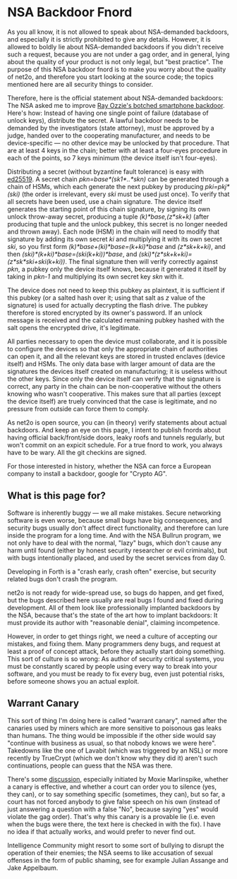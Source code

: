 # NSA Backdoor Fnord #

As you all know, it is not allowed to speak about NSA-demanded backdoors,
and especially it is strictly prohibited to give any details.  However, it
is allowed to boldly lie about NSA-demanded backdoors if you didn't receive
such a request, because you are not under a gag order, and in general, lying
about the quality of your product is not only legal, but "best practice".
The purpose of this NSA backdoor fnord is to make you worry about the
quality of net2o, and therefore you start looking at the source code; the
topics mentioned here are all security things to consider.

Therefore, here is the official statement about NSA-demanded backdoors: The
NSA asked me to improve [Ray Ozzie's botched smartphone
backdoor](https://www.tomshardware.co.uk/security-experts-dismantle-ozzie-backdoor,news-58339.html).
Here's how: Instead of having one single point of failure (database of unlock
keys), distribute the secret.  A lawful backdoor needs to be demanded by the
investigators (state attorney), must be approved by a judge, handed over to
the cooperating manufacturer, and needs to be device-specific — no other
device may be unlocked by that procedure.  That are at least 4 keys in the
chain; better with at least a four-eyes procedure in each of the points, so 7
keys minimum (the device itself isn't four-eyes).

Distributing a secret (without byzantine fault tolerance) is easy with
[ed25519](ed25519.md).  A secret chain _pkn=base\*(sk1\*..\*skn)_ can be
generated through a chain of HSMs, which each generate the next pubkey by
producing _pki=pkj\*(ski)_ (the order is irrelevant, every _ski_ must be used
just once).  To verify that all secrets have been used, use a chain signature.
The device itself generates the starting point of this chain signature, by
signing its own unlock throw-away secret, producing a tuple
_(k)\*base,(z*sk+k)_ (after producing that tuple and the unlock pubkey, this
secret is no longer needed and thrown away).  Each node (HSM) in the chain
will need to modify that signature by adding its own secret _ki_ and
multiplying it with its own secret _ski_, so you first form
_(k)\*base+(ki)*base=(k+ki)*base_ and _(z*sk+k+ki)_, and then
_(ski)\*(k+ki)\*base=(ski(k+ki))*base_, and
_(ski)\*(z\*sk+k+ki)=(z\*sk\*ski+ski(k+ki))_.  The final signature then will
verify correctly against _pkn_, a pubkey only the device itself knows, because
it generated it itself by taking in _pkn-1_ and multiplying its own secret key
_skn_ with it.

The device does not need to keep this pubkey as plaintext, it is sufficient if
this pubkey (or a salted hash over it; using that salt as _z_ value of the
signature) is used for actually decrypting the flash drive.  The pubkey
therefore is stored encrypted by its owner's password.  If an unlock message
is received and the calculated remaining pubkey hashed with the salt opens the
encrypted drive, it's legitimate.

All parties necessary to open the device must collaborate, and it is possible
to configure the devices so that only the appropriate chain of authorities can
open it, and all the relevant keys are stored in trusted enclaves (device
itself) and HSMs.  The only data base with larger amount of data are the
signatures the devices itself created on manufacturing; it is useless without
the other keys.  Since only the device itself can verify that the signature is
correct, any party in the chain can be non-cooperative without the others
knowing who wasn't cooperative.  This makes sure that all parties (except the
device itself) are truely convinced that the case is legitimate, and no
pressure from outside can force them to comply.

As net2o is open source, you can (in theory) verify statements about actual
backdoors.  And keep an eye on this page, I intent to publish fnords about
having official back/front/side doors, leaky roofs and tunnels regularly, but
won't commit on an expicit schedule.  For a true fnord to work, you always
have to be wary.  All the git checkins are signed.

For those interested in history, whether the NSA can force a European
company to install a backdoor, google for "Crypto AG".

## What is this page for? ##

Software is inherently buggy — we all make mistakes. Secure networking
software is even worse, because small bugs have big consequences, and
security bugs usually don't affect direct functionality, and therefore
can lure inside the program for a long time.  And with the NSA Bullrun
program, we not only have to deal with the normal, "lazy" bugs, which
don't cause any harm until found (either by honest security researcher
or evil criminals), but with bugs intentionally placed, and used by
the secret services from day 0.

Developing in Forth is a "crash early, crash often" exercise, but security
related bugs don't crash the program.

net2o is not ready for wide-spread use, so bugs do happen, and get
fixed, but the bugs described here usually are real bugs I found and
fixed during development. All of them look like professionally
implanted backdoors by the NSA, because that's the state of the art
how to implant backdoors: It must provide its author with "reasonable
denial", claiming incompetence.

However, in order to get things right, we need a culture of accepting
our mistakes, and fixing them.  Many programmers deny bugs, and
request at least a proof of concept attack, before they actually start
doing something.  This sort of culture is so wrong: As author of
security critical systems, you must be constantly scared by people
using every way to break into your software, and you must be ready to
fix every bug, even just potential risks, before someone shows you an
actual exploit.

## Warrant Canary ##

This sort of thing I'm doing here is called "warrant canary", named
after the canaries used by miners which are more sensitive to
poisonous gas leaks than humans.  The thing would be impossible if the
other side would say "continue with business as usual, so that nobody
knows we were here".  Takedowns like the one of Lavabit (which was
triggered by an NSL) or more recently by TrueCrypt (which we don't
know why they did it) aren't such continuations, people can guess that
the NSA was there.

There's some
[discussion](https://github.com/WhisperSystems/whispersystems.org/issues/34#issuecomment-56448994),
especially initiated by Moxie Marlinspike, whether a canary is
effective, and whether a court can order you to silence (yes, they
can), or to say something specific (sometimes, they can), but so far,
a court has not forced anybody to give false speech on his own
(instead of just answering a question with a false "No", because
saying "yes" would violate the gag order).  That's why this canary is
a provable lie (i.e. even when the bugs were there, the text here is
checked in with the fix).  I have no idea if that actually works, and
would prefer to never find out.

Intelligence Community might resort to some sort of bullying to
disrupt the operation of their enemies; the NSA seems to like
accusation of sexual offenses in the form of public shaming, see for
example Julian Assange and Jake Appelbaum.
